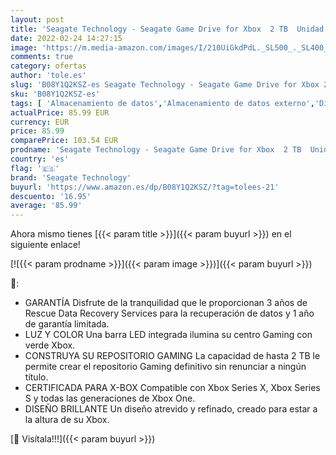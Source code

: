```yaml
---
layout: post
title: 'Seagate Technology - Seagate Game Drive for Xbox  2 TB  Unidad de disco duro  HDD  externa portátil  USB 3.2 Gen 1  negra  certificación Xbox  LED RGB  con 3 años Rescue Services  STKX2000400 '
date: 2022-02-24 14:27:15
image: 'https://m.media-amazon.com/images/I/210UiGkdPdL._SL500_._SL400_.jpg'
comments: true
category: ofertas
author: 'tole.es'
slug: 'B08Y1Q2KSZ-es Seagate Technology - Seagate Game Drive for Xbox 2 TB...'
sku: 'B08Y1Q2KSZ-es'
tags: [ 'Almacenamiento de datos','Almacenamiento de datos externo','Discos duros externos','Hardware y juegos para Xbox Series X y S','Informática','Sistemas heredados','Videojuegos','seagate technology','xbox', ]
actualPrice: 85.99 EUR
currency: EUR
price: 85.99
comparePrice: 103.54 EUR
prodname: 'Seagate Technology - Seagate Game Drive for Xbox  2 TB  Unidad de disco duro  HDD  externa portátil  USB 3.2 Gen 1  negra  certificación Xbox  LED RGB  con 3 años Rescue Services  STKX2000400 '
country: 'es'
flag: '🇪🇸'
brand: 'Seagate Technology'
buyurl: 'https://www.amazon.es/dp/B08Y1Q2KSZ/?tag=tolees-21'
descuento: '16.95'
average: '85.99'
---
```


Ahora mismo tienes [{{< param title >}}]({{< param buyurl >}}) en el siguiente enlace!

[![{{< param prodname >}}]({{< param image >}})]({{< param buyurl >}})

🔎:

- GARANTÍA Disfrute de la tranquilidad que le proporcionan 3 años de Rescue Data Recovery Services para la recuperación de datos y 1 año de garantía limitada.
- LUZ Y COLOR Una barra LED integrada ilumina su centro Gaming con verde Xbox.
- CONSTRUYA SU REPOSITORIO GAMING La capacidad de hasta 2 TB le permite crear el repositorio Gaming definitivo sin renunciar a ningún título.
- CERTIFICADA PARA X-BOX Compatible con Xbox Series X, Xbox Series S y todas las generaciones de Xbox One.
- DISEÑO BRILLANTE Un diseño atrevido y refinado, creado para estar a la altura de su Xbox.

[🛒 Visítala!!!]({{< param buyurl >}})
